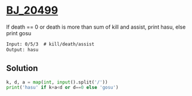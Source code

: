 # [BJ_20499](https://acmicpc.net/problem/20499)

If death == 0 or death is more than sum of kill and assist, print hasu, else print gosu

```txt
Input: 0/5/3  # kill/death/assist
Output: hasu
```

## Solution

```py
k, d, a = map(int, input().split('/'))
print('hasu' if k+a<d or d==0 else 'gosu')
```
